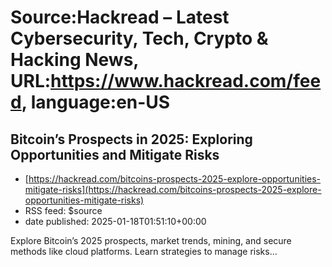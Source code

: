 # Source:Hackread – Latest Cybersecurity, Tech, Crypto & Hacking News, URL:https://www.hackread.com/feed, language:en-US

## Bitcoin’s Prospects in 2025: Exploring Opportunities and Mitigate Risks
 - [https://hackread.com/bitcoins-prospects-2025-explore-opportunities-mitigate-risks](https://hackread.com/bitcoins-prospects-2025-explore-opportunities-mitigate-risks)
 - RSS feed: $source
 - date published: 2025-01-18T01:51:10+00:00

Explore Bitcoin&#8217;s 2025 prospects, market trends, mining, and secure methods like cloud platforms. Learn strategies to manage risks&#8230;

